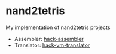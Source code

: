 # nand2tetris
My implementation of nand2tetris projects

* Assembler: [hack-assembler](https://github.com/uiureo/hack-assembler)
* Translator: [hack-vm-translator](https://github.com/uiureo/hack-vm-translator)
